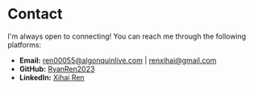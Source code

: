 # Contact

I'm always open to connecting! You can reach me through the following platforms:

- **Email:** [ren00055@algonquinlive.com](mailto:ren00055@algonquinlive.com) | [renxihai@gmail.com](mailto:renxihai@gmail.com)
- **GitHub:** [RyanRen2023](https://github.com/RyanRen2023)
- **LinkedIn:** [Xihai Ren](https://www.linkedin.com/in/xihai-ren/)
